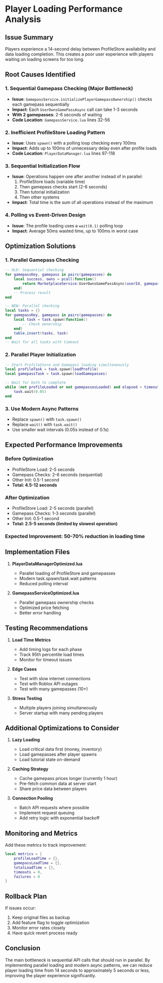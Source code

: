 # Player Loading Performance Analysis

## Issue Summary
Players experience a 14-second delay between ProfileStore availability and data loading completion. This creates a poor user experience with players waiting on loading screens for too long.

## Root Causes Identified

### 1. Sequential Gamepass Checking (Major Bottleneck)
- **Issue**: `GamepassService.initializePlayerGamepassOwnership()` checks each gamepass sequentially
- **Impact**: Each `UserOwnsGamePassAsync` call can take 1-3 seconds
- **With 2 gamepasses**: 2-6 seconds of waiting
- **Code Location**: `GamepassService.lua` lines 32-56

### 2. Inefficient ProfileStore Loading Pattern
- **Issue**: Uses `spawn()` with a polling loop checking every 100ms
- **Impact**: Adds up to 100ms of unnecessary delay even after profile loads
- **Code Location**: `PlayerDataManager.lua` lines 97-118

### 3. Sequential Initialization Flow
- **Issue**: Operations happen one after another instead of in parallel:
  1. ProfileStore loads (variable time)
  2. Then gamepass checks start (2-6 seconds)
  3. Then tutorial initialization
  4. Then other systems
- **Impact**: Total time is the sum of all operations instead of the maximum

### 4. Polling vs Event-Driven Design
- **Issue**: The profile loading uses a `wait(0.1)` polling loop
- **Impact**: Average 50ms wasted time, up to 100ms in worst case

## Optimization Solutions

### 1. Parallel Gamepass Checking
```lua
-- OLD: Sequential checking
for gamepassKey, gamepass in pairs(gamepasses) do
    local success, owns = pcall(function()
        return MarketplaceService:UserOwnsGamePassAsync(userId, gamepass.id)
    end)
    -- Process result
end

-- NEW: Parallel checking
local tasks = {}
for gamepassKey, gamepass in pairs(gamepasses) do
    local task = task.spawn(function()
        -- Check ownership
    end)
    table.insert(tasks, task)
end
-- Wait for all tasks with timeout
```

### 2. Parallel Player Initialization
```lua
-- Start ProfileStore and Gamepass loading simultaneously
local profileTask = task.spawn(loadProfile)
local gamepassTask = task.spawn(loadGamepasses)

-- Wait for both to complete
while (not profileLoaded or not gamepassesLoaded) and elapsed < timeout do
    task.wait(0.05)
end
```

### 3. Use Modern Async Patterns
- Replace `spawn()` with `task.spawn()`
- Replace `wait()` with `task.wait()`
- Use smaller wait intervals (0.05s instead of 0.1s)

## Expected Performance Improvements

### Before Optimization
- ProfileStore Load: 2-5 seconds
- Gamepass Checks: 2-6 seconds (sequential)
- Other Init: 0.5-1 second
- **Total: 4.5-12 seconds**

### After Optimization
- ProfileStore Load: 2-5 seconds (parallel)
- Gamepass Checks: 1-3 seconds (parallel)
- Other Init: 0.5-1 second
- **Total: 2.5-5 seconds (limited by slowest operation)**

### Expected Improvement: 50-70% reduction in loading time

## Implementation Files

1. **PlayerDataManagerOptimized.lua**
   - Parallel loading of ProfileStore and gamepasses
   - Modern task.spawn/task.wait patterns
   - Reduced polling interval

2. **GamepassServiceOptimized.lua**
   - Parallel gamepass ownership checks
   - Optimized price fetching
   - Better error handling

## Testing Recommendations

1. **Load Time Metrics**
   - Add timing logs for each phase
   - Track 95th percentile load times
   - Monitor for timeout issues

2. **Edge Cases**
   - Test with slow internet connections
   - Test with Roblox API outages
   - Test with many gamepasses (10+)

3. **Stress Testing**
   - Multiple players joining simultaneously
   - Server startup with many pending players

## Additional Optimizations to Consider

1. **Lazy Loading**
   - Load critical data first (money, inventory)
   - Load gamepasses after player spawns
   - Load tutorial state on-demand

2. **Caching Strategy**
   - Cache gamepass prices longer (currently 1 hour)
   - Pre-fetch common data at server start
   - Share price data between players

3. **Connection Pooling**
   - Batch API requests where possible
   - Implement request queuing
   - Add retry logic with exponential backoff

## Monitoring and Metrics

Add these metrics to track improvement:
```lua
local metrics = {
    profileLoadTime = {},
    gamepassLoadTime = {},
    totalLoadTime = {},
    timeouts = 0,
    failures = 0
}
```

## Rollback Plan

If issues occur:
1. Keep original files as backup
2. Add feature flag to toggle optimization
3. Monitor error rates closely
4. Have quick revert process ready

## Conclusion

The main bottleneck is sequential API calls that should run in parallel. By implementing parallel loading and modern async patterns, we can reduce player loading time from 14 seconds to approximately 5 seconds or less, improving the player experience significantly.